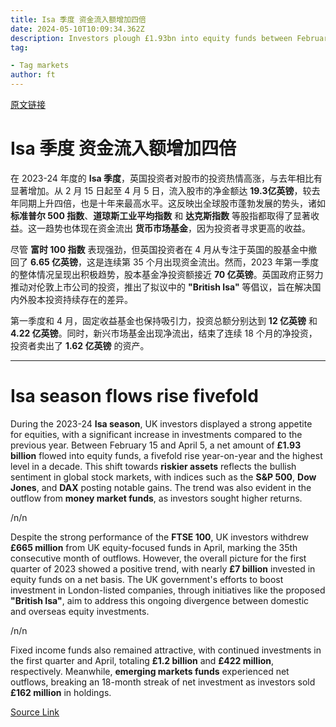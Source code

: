 ```yaml
---
title: Isa 季度 资金流入额增加四倍
date: 2024-05-10T10:09:34.362Z
description: Investors plough £1.93bn into equity funds between February 15 and April 5
tag: 

- Tag markets
author: ft
---
```


[原文链接](https://ft.com/content/fa31892b-311c-44a9-b471-5fc2f3c90c56)

# **Isa 季度** 资金流入额增加四倍

在 2023-24 年度的 **Isa 季度**，英国投资者对股市的投资热情高涨，与去年相比有显著增加。从 2 月 15 日起至 4 月 5 日，流入股市的净金额达 **19.3亿英镑**，较去年同期上升四倍，也是十年来最高水平。这反映出全球股市蓬勃发展的势头，诸如 **标准普尔 500 指数**、**道琼斯工业平均指数** 和 **达克斯指数** 等股指都取得了显著收益。这一趋势也体现在资金流出 **货币市场基金**，因为投资者寻求更高的收益。 

尽管 **富时 100 指数** 表现强劲，但英国投资者在 4 月从专注于英国的股基金中撤回了 **6.65 亿英镑**，这是连续第 35 个月出现资金流出。然而，2023 年第一季度的整体情况呈现出积极趋势，股本基金净投资额接近 **70 亿英镑**。英国政府正努力推动对伦敦上市公司的投资，推出了拟议中的 **"British Isa"** 等倡议，旨在解决国内外股本投资持续存在的差异。 

第一季度和 4 月，固定收益基金也保持吸引力，投资总额分别达到 **12 亿英镑** 和 **4.22 亿英镑**。同时，新兴市场基金出现净流出，结束了连续 18 个月的净投资，投资者卖出了 **1.62 亿英镑** 的资产。

---

# Isa season flows rise fivefold

During the 2023-24 **Isa season**, UK investors displayed a strong appetite for equities, with a significant increase in investments compared to the previous year. Between February 15 and April 5, a net amount of **£1.93 billion** flowed into equity funds, a fivefold rise year-on-year and the highest level in a decade. This shift towards **riskier assets** reflects the bullish sentiment in global stock markets, with indices such as the **S&P 500**, **Dow Jones**, and **DAX** posting notable gains. The trend was also evident in the outflow from **money market funds**, as investors sought higher returns. 

/n/n

Despite the strong performance of the **FTSE 100**, UK investors withdrew **£665 million** from UK equity-focused funds in April, marking the 35th consecutive month of outflows. However, the overall picture for the first quarter of 2023 showed a positive trend, with nearly **£7 billion** invested in equity funds on a net basis. The UK government's efforts to boost investment in London-listed companies, through initiatives like the proposed **"British Isa"**, aim to address this ongoing divergence between domestic and overseas equity investments. 

/n/n

Fixed income funds also remained attractive, with continued investments in the first quarter and April, totaling **£1.2 billion** and **£422 million**, respectively. Meanwhile, **emerging markets funds** experienced net outflows, breaking an 18-month streak of net investment as investors sold **£162 million** in holdings.

[Source Link](https://ft.com/content/fa31892b-311c-44a9-b471-5fc2f3c90c56)

